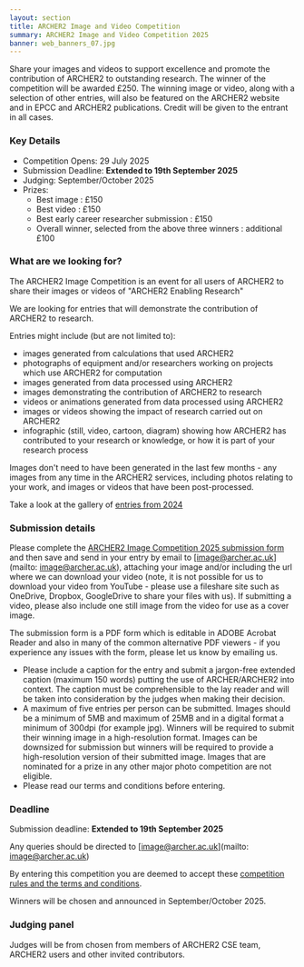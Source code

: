 ```yaml
---
layout: section
title: ARCHER2 Image and Video Competition
summary: ARCHER2 Image and Video Competition 2025
banner: web_banners_07.jpg
---
```



Share your images and videos to support excellence and promote the contribution of ARCHER2 to outstanding research.
The winner of the competition will be awarded £250.
The winning image or video, along with a selection of other entries, will also be featured on the ARCHER2 website and in EPCC and ARCHER2 publications. Credit will be given to the entrant in all cases.

### Key Details 

- Competition Opens: 29 July 2025
- Submission Deadline:  **Extended to 19th September 2025**
- Judging: September/October 2025
- Prizes:
    - Best image : £150
    - Best video : £150
    - Best early career researcher submission : £150
    - Overall winner, selected from the above three winners : additional £100

### What are we looking for?

The ARCHER2 Image Competition is an event for all users of ARCHER2 to share their images or videos of "ARCHER2 Enabling Research"

We are looking for entries that will demonstrate the contribution of ARCHER2 to research.

Entries might include (but are not limited to):

-    images generated from calculations that used ARCHER2
-    photographs of equipment and/or researchers working on projects which use ARCHER2 for computation
-    images generated from data processed using ARCHER2
-    images demonstrating the contribution of ARCHER2 to research
-    videos or animations generated from data processed using ARCHER2
-    images or videos showing the impact of research carried out on ARCHER2
-    infographic (still, video, cartoon, diagram) showing how ARCHER2 has contributed to your research or knowledge, or how it is part of your research process

Images don't need to have been generated in the last few months - any images from any time in the ARCHER2 services, including photos relating to your work, and images or videos that have been post-processed.

Take a look at the gallery of [entries from 2024](https://www.archer2.ac.uk/about/gallery/2024-image-comp/) 


<!--
<img src="{{ site.baseurl }}/community/image-comp/ImageComp2024.gif" alt="Image Competition 2024 entries" title="Image Competition 2023 entries" style="width: 50%" />

-->





### Submission details

Please complete the [ARCHER2 Image Competition 2025 submission form](ARCHER2_Image_Competition_2025_-_submission_form.pdf) and then save and send in your entry by email to [image@archer.ac.uk](mailto: image@archer.ac.uk), attaching your image and/or including the url where we can download your video (note, it is not possible for us to download your video from YouTube - please use a fileshare site such as OneDrive, Dropbox, GoogleDrive to share your files with us). If submitting a video, please also include one still image from the video for use as a cover image.

The submission form is a PDF form which is editable in ADOBE Acrobat Reader and also in many of the common alternative PDF viewers - if you experience any issues with the form, please let us know by emailing us.

-    Please include a caption for the entry and submit a jargon-free extended caption (maximum 150 words) putting the use of ARCHER/ARCHER2 into context. The caption must be comprehensible to the lay reader and will be taken into consideration by the judges when making their decision.
-    A maximum of five entries per person can be submitted. Images should be a minimum of 5MB and maximum of 25MB and in a digital format a minimum of 300dpi (for example jpg). Winners will be required to submit their winning image in a high-resolution format. Images can be downsized for submission but winners will be required to provide a high-resolution version of their submitted image. Images that are nominated for a prize in any other major photo competition are not eligible.
-    Please read our terms and conditions before entering.

### Deadline

Submission deadline:  **Extended to 19th September 2025**

Any queries should be directed to [image@archer.ac.uk](mailto: image@archer.ac.uk)

By entering this competition you are deemed to accept these [competition rules and the terms and conditions](image-comp-t-and-c).

Winners will be chosen and announced in September/October 2025.

### Judging panel

Judges will be from chosen from members of ARCHER2 CSE team, ARCHER2 users and other invited contributors.
